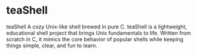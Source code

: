 # teaShell
teaShell  A cozy Unix-like shell brewed in pure C.  teaShell is a lightweight, educational shell project that brings Unix fundamentals to life. Written from scratch in C, it mimics the core behavior of popular shells while keeping things simple, clear, and fun to learn.
